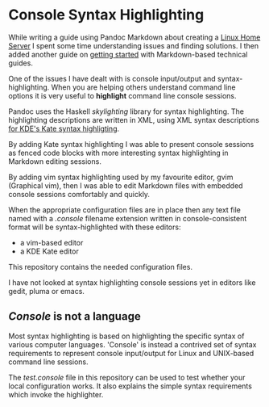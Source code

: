 # Console Syntax Highlighting

While writing a guide using Pandoc Markdown about creating a
[Linux Home Server][home-server] I spent some time understanding issues
and finding solutions.  I then added another guide on
[getting started][doc-with-pandoc-md] with Markdown-based technical guides.

One of the issues I have dealt with is console input/output and 
syntax-highlighting.  When you are helping others understand command line
options it is very useful to **highlight** command line console sessions.

Pandoc uses the Haskell *skylighting* library for syntax highlighting.  The
highlighting descriptions are written in XML, using XML syntax descriptions
[for KDE's Kate syntax highligting][kde-syntax-hi].

By adding Kate syntax highlighting I was able to present console sessions
as fenced code blocks with more interesting syntax highlighting in 
Markdown editing sessions.

By adding vim syntax highlighting used by my favourite editor, gvim
(Graphical vim), then I was able to edit Markdown files with embedded
console sessions comfortably and quickly.

When the appropriate configuration files are in place then any text file
named with a *.console* filename extension written in console-consistent
format will be syntax-highlighted with these editors:

   * a vim-based editor
   * a KDE Kate editor

This repository contains the needed configuration files.

I have not looked at syntax highlighting console sessions yet in editors
like gedit, pluma or emacs.

## *Console* is not a language

Most syntax highlighting is based on highlighting the specific syntax
of various computer languages.  'Console' is instead a contrived set of syntax 
requirements to represent console input/output for Linux and UNIX-based
command line sessions.

The *test.console* file in this repository can be used to test whether
your local configuration works.  It also explains the simple syntax 
requirements which invoke the highlighter. 

[home-server]: https://github.com/deatrich/linux-home-server/
[doc-with-pandoc-md]: https://github.com/deatrich/doc-with-pandoc-markdown/
[kde-syntax-hi]: https://github.com/KDE/syntax-highlighting/tree/master
[kate]: https://kate-editor.org/
